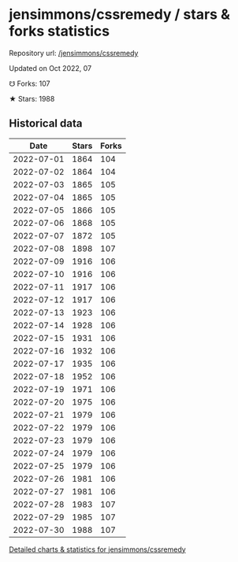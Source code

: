 # jensimmons/cssremedy / stars & forks statistics

Repository url: [/jensimmons/cssremedy](https://github.com/jensimmons/cssremedy)

Updated on Oct 2022, 07

☋ Forks: 107

★ Stars: 1988

## Historical data
| Date | Stars | Forks |
|------|-------|-------|
| 2022-07-01 | 1864 | 104 | 
| 2022-07-02 | 1864 | 104 | 
| 2022-07-03 | 1865 | 105 | 
| 2022-07-04 | 1865 | 105 | 
| 2022-07-05 | 1866 | 105 | 
| 2022-07-06 | 1868 | 105 | 
| 2022-07-07 | 1872 | 105 | 
| 2022-07-08 | 1898 | 107 | 
| 2022-07-09 | 1916 | 106 | 
| 2022-07-10 | 1916 | 106 | 
| 2022-07-11 | 1917 | 106 | 
| 2022-07-12 | 1917 | 106 | 
| 2022-07-13 | 1923 | 106 | 
| 2022-07-14 | 1928 | 106 | 
| 2022-07-15 | 1931 | 106 | 
| 2022-07-16 | 1932 | 106 | 
| 2022-07-17 | 1935 | 106 | 
| 2022-07-18 | 1952 | 106 | 
| 2022-07-19 | 1971 | 106 | 
| 2022-07-20 | 1975 | 106 | 
| 2022-07-21 | 1979 | 106 | 
| 2022-07-22 | 1979 | 106 | 
| 2022-07-23 | 1979 | 106 | 
| 2022-07-24 | 1979 | 106 | 
| 2022-07-25 | 1979 | 106 | 
| 2022-07-26 | 1981 | 106 | 
| 2022-07-27 | 1981 | 106 | 
| 2022-07-28 | 1983 | 107 | 
| 2022-07-29 | 1985 | 107 | 
| 2022-07-30 | 1988 | 107 | 


[Detailed charts & statistics for jensimmons/cssremedy](https://reviewgithub.com/rep/jensimmons/cssremedy)
